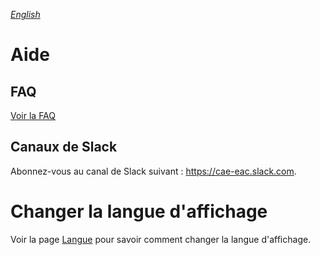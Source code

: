 _[English](../en/Help.md)_
# Aide

## FAQ
  [Voir la FAQ](FAQ.md)

## Canaux de Slack
  Abonnez-vous au canal de Slack suivant : https://cae-eac.slack.com.

# Changer la langue d'affichage
Voir la page [Langue](Langue.md) pour savoir comment changer la langue d'affichage.
